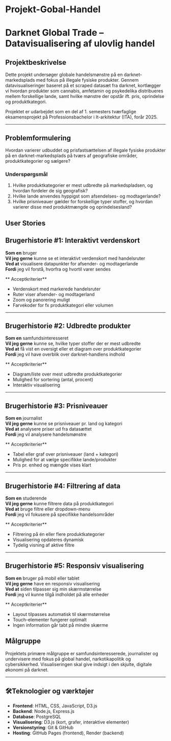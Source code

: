 # Projekt-Gobal-Handel

# Darknet Global Trade – Datavisualisering af ulovlig handel

## Projektbeskrivelse
Dette projekt undersøger globale handelsmønstre på en darknet-markedsplads med fokus på illegale fysiske produkter. Gennem datavisualiseringer baseret på et scraped datasæt fra darknet, kortlægger vi hvordan produkter som cannabis, amfetamin og psykedelika distribueres mellem forskellige lande, samt hvilke mønstre der opstår ift. pris, oprindelse og produktkategori.

Projektet er udarbejdet som en del af 1. semesters tværfaglige eksamensprojekt på Professionsbachelor i It-arkitektur (ITA), forår 2025.

---

## Problemformulering
Hvordan varierer udbuddet og prisfastsættelsen af illegale fysiske produkter på en darknet-markedsplads på tværs af geografiske områder, produktkategorier og sælgere?

### Underspørgsmål
1. Hvilke produktkategorier er mest udbredte på markedspladsen, og hvordan fordeler de sig geografisk?
2. Hvilke lande anvendes hyppigst som afsendelses- og modtagerlande?
3. Hvilke prisniveauer gælder for forskellige typer stoffer, og hvordan varierer disse med produktmængde og oprindelsesland?

## User Stories

## Brugerhistorie #1: Interaktivt verdenskort
**Som en** bruger  
**Vil jeg gerne** kunne se et interaktivt verdenskort med handelsruter  
**Ved at** visualisere datapunkter for afsender- og modtagerlande  
**Fordi** jeg vil forstå, hvorfra og hvortil varer sendes  

** Acceptkriterier**
- Verdenskort med markerede handelsruter
- Ruter viser afsender- og modtagerland
- Zoom og panorering muligt
- Farvekoder for fx produktkategori eller volumen

---

## Brugerhistorie #2: Udbredte produkter
**Som en** samfundsinteresseret  
**Vil jeg gerne** kunne se, hvilke typer stoffer der er mest udbredte  
**Ved at** få vist en oversigt eller et diagram over produktkategorier  
**Fordi** jeg vil have overblik over darknet-handlens indhold  

** Acceptkriterier**
- Diagram/liste over mest udbredte produktkategorier
- Mulighed for sortering (antal, procent)
- Interaktiv visualisering

---

## Brugerhistorie #3: Prisniveauer
**Som en** journalist  
**Vil jeg gerne** kunne se prisniveauer pr. land og kategori  
**Ved at** analysere priser ud fra datasættet  
**Fordi** jeg vil analysere handelsmønstre  

** Acceptkriterier**
- Tabel eller graf over prisniveauer (land + kategori)
- Mulighed for at vælge specifikke lande/produkter
- Pris pr. enhed og mængde vises klart

---

## Brugerhistorie #4: Filtrering af data
**Som en** studerende  
**Vil jeg gerne** kunne filtrere data på produktkategori  
**Ved at** bruge filtre eller dropdown-menu  
**Fordi** jeg vil fokusere på specifikke handelsområder  

** Acceptkriterier**
- Filtrering på én eller flere produktkategorier
- Visualisering opdateres dynamisk
- Tydelig visning af aktive filtre

---

## Brugerhistorie #5: Responsiv visualisering
**Som en** bruger på mobil eller tablet  
**Vil jeg gerne** have en responsiv visualisering  
**Ved at** siden tilpasser sig min skærmstørrelse  
**Fordi** jeg vil kunne tilgå indholdet på alle enheder  

** Acceptkriterier**
- Layout tilpasses automatisk til skærmstørrelse
- Touch-elementer fungerer optimalt
- Ingen information går tabt på mindre skærme


## Målgruppe
Projektets primære målgruppe er samfundsinteresserede, journalister og undervisere med fokus på global handel, narkotikapolitik og cybersikkerhed. Visualiseringen skal give indsigt i den skjulte, digitale økonomi på darknet.

---

## 🛠Teknologier og værktøjer
- **Frontend**: HTML, CSS, JavaScript, D3.js
- **Backend**: Node.js, Express.js
- **Database**: PostgreSQL
- **Visualisering**: D3.js (kort, grafer, interaktive elementer)
- **Versionstyring**: Git & GitHub
- **Hosting**: GitHub Pages (frontend), Render (backend)
